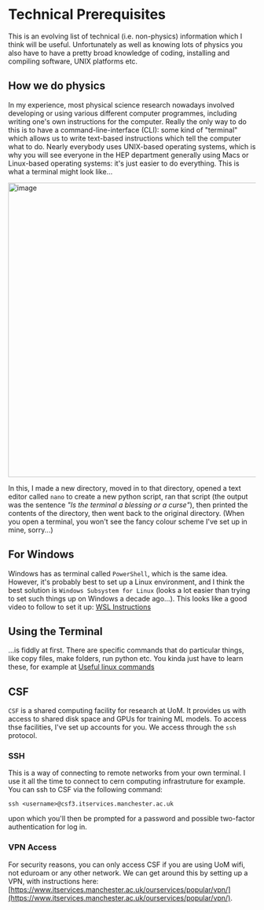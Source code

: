 # Technical Prerequisites

This is an evolving list of technical (i.e. non-physics) information which I think will be useful. Unfortunately as well as knowing lots of physics you also have to have a pretty broad knowledge of coding, installing and compiling software, UNIX platforms etc.

## How we do physics
In my experience, most physical science research nowadays involved developing or using various different computer programmes, including writing one's own instructions for the computer.
Really the only way to do this is to have a command-line-interface (CLI): some kind of "terminal" which allows us to write text-based instructions which tell the computer what to do.
Nearly everybody uses UNIX-based operating systems, which is why you will see everyone in the HEP department generally using Macs or Linux-based operating systems: it's just easier to do everything.
This is what a terminal might look like...

<img width="600" alt="image" src="https://github.com/els285/SummerProjects24/assets/68130081/1489734c-1d13-4a81-9562-68588cf03117">

In this, I made a new directory, moved in to that directory, opened a text editor called `nano` to create a new python script, ran that script (the output was the sentence *"Is the terminal a blessing or a curse"*), then printed the contents of the directory, then went back to the original directory. (When you open a terminal, you won't see the fancy colour scheme I've set up in mine, sorry...)

## For Windows

Windows has as terminal called `PowerShell`, which is the same idea.
However, it's probably best to set up a Linux environment, and I think the best solution is `Windows Subsystem for Linux` (looks a lot easier than trying to set such things up on Windows a decade ago...). 
This looks like a good video to follow to set it up: [WSL Instructions](https://www.youtube.com/watch?v=qYlgUDKKK5A)


## Using the Terminal

...is fiddly at first. There are specific commands that do particular things, like copy files, make folders, run python etc. You kinda just have to learn these, for example at
[Useful linux commands](https://www.hostinger.co.uk/tutorials/linux-commands)

## CSF

`CSF` is a shared computing facility for research at UoM. It provides us with access to shared disk space and GPUs for training ML models.
To access thse facilities, I've set up accounts for you. We access through the `ssh` protocol.

### SSH 
This is a way of connecting to remote networks from your own terminal. I use it all the time to connect to cern computing infrastruture for example. 
You can ssh to CSF via the following command:
```
ssh <username>@csf3.itservices.manchester.ac.uk
```
upon which you'll then be prompted for a password and possible two-factor authentication for log in.

### VPN Access
For security reasons, you can only access CSF if you are using UoM wifi, not eduroam or any other network.
We can get around this by setting up a VPN, with instructions here: [https://www.itservices.manchester.ac.uk/ourservices/popular/vpn/](https://www.itservices.manchester.ac.uk/ourservices/popular/vpn/).





